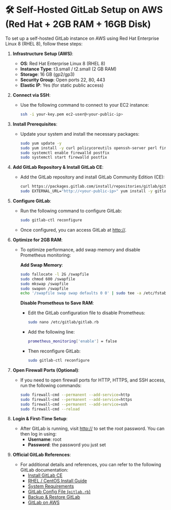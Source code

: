 # 🛠️ Self-Hosted GitLab Setup on AWS (Red Hat + 2GB RAM + 16GB Disk)

To set up a self-hosted GitLab instance on AWS using Red Hat Enterprise Linux 8 (RHEL 8), follow these steps:

1. **Infrastructure Setup (AWS)**:
   - **OS**: Red Hat Enterprise Linux 8 (RHEL 8)
   - **Instance Type**: t3.small / t2.small (2 GB RAM)
   - **Storage**: 16 GB (gp2/gp3)
   - **Security Group**: Open ports 22, 80, 443
   - **Elastic IP**: Yes (for static public access)

2. **Connect via SSH**:
   - Use the following command to connect to your EC2 instance:
   
     ```bash
     ssh -i your-key.pem ec2-user@<your-public-ip>
     ```

3. **Install Prerequisites**:
   - Update your system and install the necessary packages:

     ```bash
     sudo yum update -y
     sudo yum install -y curl policycoreutils openssh-server perl firewalld postfix
     sudo systemctl enable firewalld postfix
     sudo systemctl start firewalld postfix
     ```

4. **Add GitLab Repository & Install GitLab CE**:
   - Add the GitLab repository and install GitLab Community Edition (CE):

     ```bash
     curl https://packages.gitlab.com/install/repositories/gitlab/gitlab-ce/script.rpm.sh | sudo bash
     sudo EXTERNAL_URL="http://<your-public-ip>" yum install -y gitlab-ce
     ```

5. **Configure GitLab**:
   - Run the following command to configure GitLab:

     ```bash
     sudo gitlab-ctl reconfigure
     ```

   - Once configured, you can access GitLab at [http://<your-ec2-public-ip>](http://<your-ec2-public-ip>).

6. **Optimize for 2GB RAM**:
   - To optimize performance, add swap memory and disable Prometheus monitoring:

     **Add Swap Memory**:
     ```bash
     sudo fallocate -l 2G /swapfile
     sudo chmod 600 /swapfile
     sudo mkswap /swapfile
     sudo swapon /swapfile
     echo '/swapfile swap swap defaults 0 0' | sudo tee -a /etc/fstab
     ```

     **Disable Prometheus to Save RAM**:
     - Edit the GitLab configuration file to disable Prometheus:

       ```bash
       sudo nano /etc/gitlab/gitlab.rb
       ```

     - Add the following line:

       ```bash
       prometheus_monitoring['enable'] = false
       ```

     - Then reconfigure GitLab:

       ```bash
       sudo gitlab-ctl reconfigure
       ```

7. **Open Firewall Ports (Optional)**:
   - If you need to open firewall ports for HTTP, HTTPS, and SSH access, run the following commands:

     ```bash
     sudo firewall-cmd --permanent --add-service=http
     sudo firewall-cmd --permanent --add-service=https
     sudo firewall-cmd --permanent --add-service=ssh
     sudo firewall-cmd --reload
     ```

8. **Login & First-Time Setup**:
   - After GitLab is running, visit [http://<your-ec2-public-ip>](http://<your-ec2-public-ip>) to set the root password. You can then log in using:
     - **Username**: root
     - **Password**: the password you just set

9. **Official GitLab References**:
   - For additional details and references, you can refer to the following GitLab documentation:
     - [Install GitLab CE](https://about.gitlab.com/install/)
     - [RHEL / CentOS Install Guide](https://about.gitlab.com/install/#rhelcentos)
     - [System Requirements](https://about.gitlab.com/install/#requirements)
     - [GitLab Config File (`gitlab.rb`)](https://docs.gitlab.com/omnibus/settings/configuration.html)
     - [Backup & Restore GitLab](https://docs.gitlab.com/ee/raketasks/backup_restore.html)
     - [GitLab on AWS](https://docs.gitlab.com/ee/administration/hosts_aws.html)

